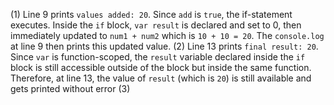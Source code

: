 (1) Line 9 prints `values added: 20`. Since `add` is `true`, the if-statement executes. Inside the `if` block, `var result` is declared and set to 0, then immediately updated to `num1 + num2` which is `10 + 10 = 20`. The `console.log` at line 9 then prints this updated value.
(2) Line 13 prints `final result: 20`. Since `var` is function-scoped, the `result` variable declared inside the `if` block is still accessible outside of the block but inside the same function. Therefore, at line 13, the value of `result` (which is `20`) is still available and gets printed without error
(3) 
